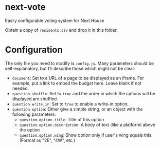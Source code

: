 # next-vote
Easily configurable voting system for Next House

Obtain a copy of `residents.csv` and drop it in this folder.

# Configuration
The only file you need to modify is `config.js`. Many parameters should be self-explanatory, but I'll describe those which might not be clear:
- `document`: Set to a URL of a page to be displayed as an iframe. For example, put a link to embed the budget here. Leave blank if not needed.
- `question.shuffle`: Set to `true` and the order in which the options will be displayed are shuffled.
- `question.write_in`: Set to `true` to enable a write-in option.
- `question.option`: Either give a simple string, or an object with the following parameters:
    - `question.option.title`: Title of this option
    - `question.option.description`: A body of text (like a platform) above the option
    - `question.option.wing`: Show option only if user's wing equals this. (Format as "2E", "4W", etc.)
